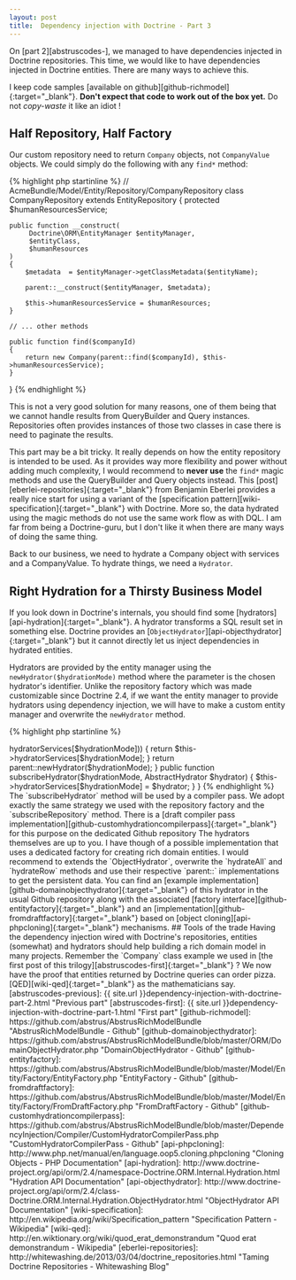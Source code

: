 ```yaml
---
layout: post
title:  Dependency injection with Doctrine - Part 3
---
```


On [part 2][abstruscodes-], we managed to have dependencies injected in Doctrine 
repositories.  This time, we would like to have dependencies injected in Doctrine entities.
There are many ways to achieve this. 

I keep code samples [available on github][github-richmodel]{:target="_blank"}. 
**Don't expect that code to work out of the box yet.**  Do not *copy-waste* it like an idiot !

## Half Repository, Half Factory

Our custom repository need to return `Company` objects, not `CompanyValue` objects.
We could simply do the following with any `find*` method:

{% highlight php startinline %}
// AcmeBundle/Model/Entity/Repository/CompanyRepository
class CompanyRepository
    extends EntityRepository
{
    protected $humanResourcesService;
    
    public function __construct(
         Doctrine\ORM\EntityManager $entityManager, 
         $entityClass,
         $humanResources
    )
    {
        $metadata  = $entityManager->getClassMetadata($entityName);
        
        parent::__construct($entityManager, $metadata);
        
        $this->humanResourcesService = $humanResources;
    }

    // ... other methods

    public function find($companyId)
    {
        return new Company(parent::find($companyId), $this->humanResourcesService);
    }
}
{% endhighlight %}

This is not a very good solution for many reasons, one of them being that we cannot handle results from
QueryBuilder and Query instances.  Repositories often provides instances of those two classes in case
there is need to paginate the results.  

This part may be a bit tricky.  It really depends on how the entity repository is intended to be used.
As it provides way more flexibility and power without adding much complexity, I would recommend to
**never use** the `find*` magic methods and use the QueryBuilder and Query objects instead.  This 
[post][eberlei-repositories]{:target="_blank"} from Benjamin Eberlei provides a really nice start 
for using a variant of the [specification pattern][wiki-specification]{:target="_blank"} with 
Doctrine.  More so, the data hydrated using the magic methods do not use the same work flow as with 
DQL.  I am far from being a Doctrine-guru, but I don't like it when there are many ways of doing the 
same thing.

Back to our business, we need to hydrate a Company object with services and a CompanyValue.  To 
hydrate things, we need a `Hydrator`.  

## Right Hydration for a Thirsty Business Model

If you look down in Doctrine's internals, you should find some 
[hydrators][api-hydration]{:target="_blank"}. A hydrator transforms a SQL result set in something 
else.  Doctrine provides an [`ObjectHydrator`][api-objecthydrator]{:target="_blank"}
but it cannot directly let us inject dependencies in hydrated entities.

Hydrators are provided by the entity manager using the `newHydrator($hydrationMode)` method where 
the parameter is the chosen hydrator's identifier.  Unlike the repository factory which was made
customizable since Doctrine 2.4, if we want the entity manager to provide hydrators using dependency
injection, we will have to make a custom entity manager and overwrite the `newHydrator` method.

{% highlight php startinline %}
<?php
// AcmeBundle/ORM/EntityManager.php

use Doctrine\ORM\EntityManager as DoctrineEntityManager;
    Doctrine\ORM\Internal\Hydration\AbstractHydrator;

class EntityManager 
    extends 
        DoctrineEntityManager
{
    protected $hydratorServices = array();
    
    public function newHydrator($hydrationMode)
    {
        if (isset($this->hydratorServices[$hydrationMode])) {
            return $this->hydratorServices[$hydrationMode];
        }
        
        return parent::newHydrator($hydrationMode);
    }
    
    public function subscribeHydrator($hydrationMode, AbstractHydrator $hydrator)
    {
        $this->hydratorServices[$hydrationMode] = $hydrator;
    }
}
{% endhighlight %}

The `subscribeHydrator` method will be used by a compiler pass.  We adopt exactly the same
strategy we used with the repository factory and the `subscribeRepository` method.  There is a
[draft compiler pass implementation][github-customhydrationcompilerpass]{:target="_blank"}
for this purpose on the dedicated Github repository

The hydrators themselves are up to you.  I have though of a possible implementation that uses a
dedicated factory for creating rich domain entities.  I would recommend to extends the
`ObjectHydrator`, overwrite the `hydrateAll` and `hydrateRow` methods and use their respective
`parent::` implementations to get the persistent data.  You can find an 
[example implementation][github-domainobjecthydrator]{:target="_blank"} of this hydrator in the 
usual Github repository along with the associated [factory interface][github-entityfactory]{:target="_blank"}
and an [implementation][github-fromdraftfactory]{:target="_blank"}
based on [object cloning][api-phpcloning]{:target="_blank"} mechanisms.

## Tools of the trade

Having the dependency injection wired with Doctrine's repositories, entities (somewhat) and 
hydrators should help building a rich domain model in many projects.  Remember the `Company` class 
example we used in [the first post of this trilogy][abstruscodes-first]{:target="_blank"} ?  We now
have the proof that entities returned by Doctrine queries can order pizza. 
[QED][wiki-qed]{:target="_blank"} as the mathematicians say.



[abstruscodes-previous]:      {{ site.url }}dependency-injection-with-doctrine-part-2.html "Previous part"
[abstruscodes-first]:         {{ site.url }}dependency-injection-with-doctrine-part-1.html "First part"

[github-richmodel]: https://github.com/abstrus/AbstrusRichModelBundle "AbstrusRichModelBundle - Github"
[github-domainobjecthydrator]: https://github.com/abstrus/AbstrusRichModelBundle/blob/master/ORM/DomainObjectHydrator.php "DomainObjectHydrator - Github"
[github-entityfactory]: https://github.com/abstrus/AbstrusRichModelBundle/blob/master/Model/Entity/Factory/EntityFactory.php "EntityFactory - Github"
[github-fromdraftfactory]: https://github.com/abstrus/AbstrusRichModelBundle/blob/master/Model/Entity/Factory/FromDraftFactory.php "FromDraftFactory - Github"
[github-customhydrationcompilerpass]: https://github.com/abstrus/AbstrusRichModelBundle/blob/master/DependencyInjection/Compiler/CustomHydratorCompilerPass.php "CustomHydratorCompilerPass - Github"

[api-phpcloning]:     http://www.php.net/manual/en/language.oop5.cloning.phpcloning  "Cloning Objects - PHP Documentation"
[api-hydration]:      http://www.doctrine-project.org/api/orm/2.4/namespace-Doctrine.ORM.Internal.Hydration.html  "Hydration API Documentation"
[api-objecthydrator]: http://www.doctrine-project.org/api/orm/2.4/class-Doctrine.ORM.Internal.Hydration.ObjectHydrator.html "ObjectHydrator API Documentation"

[wiki-specification]: http://en.wikipedia.org/wiki/Specification_pattern "Specification Pattern - Wikipedia"
[wiki-qed]:           http://en.wiktionary.org/wiki/quod_erat_demonstrandum "Quod erat demonstrandum - Wikipedia"

[eberlei-repositories]: http://whitewashing.de/2013/03/04/doctrine_repositories.html "Taming Doctrine Repositories - Whitewashing Blog"